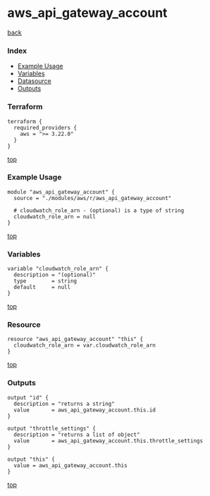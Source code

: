 # aws_api_gateway_account

[back](../aws.md)

### Index

- [Example Usage](#example-usage)
- [Variables](#variables)
- [Datasource](#datasource)
- [Outputs](#outputs)

### Terraform

```hcl
terraform {
  required_providers {
    aws = ">= 3.22.0"
  }
}
```

[top](#index)

### Example Usage

```hcl
module "aws_api_gateway_account" {
  source = "./modules/aws/r/aws_api_gateway_account"

  # cloudwatch_role_arn - (optional) is a type of string
  cloudwatch_role_arn = null
}
```

[top](#index)

### Variables

```hcl
variable "cloudwatch_role_arn" {
  description = "(optional)"
  type        = string
  default     = null
}
```

[top](#index)

### Resource

```hcl
resource "aws_api_gateway_account" "this" {
  cloudwatch_role_arn = var.cloudwatch_role_arn
}
```

[top](#index)

### Outputs

```hcl
output "id" {
  description = "returns a string"
  value       = aws_api_gateway_account.this.id
}

output "throttle_settings" {
  description = "returns a list of object"
  value       = aws_api_gateway_account.this.throttle_settings
}

output "this" {
  value = aws_api_gateway_account.this
}
```

[top](#index)
